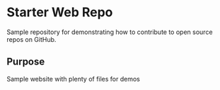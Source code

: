 # Starter Web Repo
Sample repository for demonstrating how to contribute to open source repos on GitHub.

## Purpose

Sample website with plenty of files for demos
